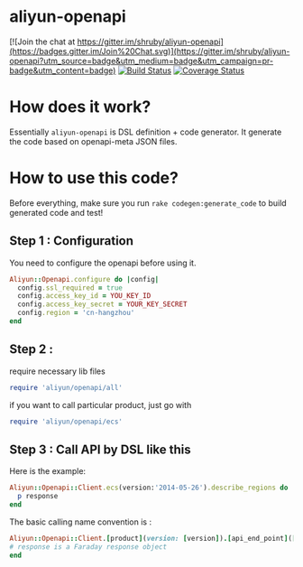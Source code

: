 # aliyun-openapi

[![Join the chat at https://gitter.im/shruby/aliyun-openapi](https://badges.gitter.im/Join%20Chat.svg)](https://gitter.im/shruby/aliyun-openapi?utm_source=badge&utm_medium=badge&utm_campaign=pr-badge&utm_content=badge)
[![Build Status](https://travis-ci.org/aliyun-beta/aliyun-openapi-ruby-sdk.svg)](https://travis-ci.org/aliyun-beta/aliyun-openapi-ruby-sdk)
[![Coverage Status](https://coveralls.io/repos/aliyun-beta/aliyun-openapi-ruby-sdk/badge.svg?branch=master&service=github)](https://coveralls.io/github/aliyun-beta/aliyun-openapi-ruby-sdk?branch=master)

# How does it work?

Essentially ```aliyun-openapi``` is DSL definition + code generator. It generate the code based on openapi-meta JSON files.

# How to use this code?

Before everything, make sure you run ```rake codegen:generate_code``` to build generated code and test!

## Step 1 : Configuration

You need to configure the openapi before using it.

```ruby
Aliyun::Openapi.configure do |config|
  config.ssl_required = true
  config.access_key_id = YOU_KEY_ID
  config.access_key_secret = YOUR_KEY_SECRET
  config.region = 'cn-hangzhou'
end
```


## Step 2 : 
require necessary lib files
```ruby
require 'aliyun/openapi/all'
```

if you want to call particular product, just go with
```ruby
require 'aliyun/openapi/ecs'
```


## Step 3 : Call API by DSL like this

Here is the example:

```ruby
Aliyun::Openapi::Client.ecs(version:'2014-05-26').describe_regions do |response|
  p response
end
```

The basic calling name convention is :
```ruby
Aliyun::Openapi::Client.[product](version: [version]).[api_end_point]([param_key]: [param_value] ...) do |resposne|
# response is a Faraday response object
end
```


